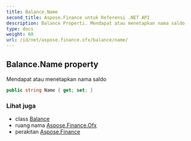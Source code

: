 ```yaml
---
title: Balance.Name
second_title: Aspose.Finance untuk Referensi .NET API
description: Balance Properti. Mendapat atau menetapkan nama saldo
type: docs
weight: 60
url: /id/net/aspose.finance.ofx/balance/name/
---
```

## Balance.Name property

Mendapat atau menetapkan nama saldo

```csharp
public string Name { get; set; }
```

### Lihat juga

* class [Balance](../)
* ruang nama [Aspose.Finance.Ofx](../../balance/)
* perakitan [Aspose.Finance](../../../)


